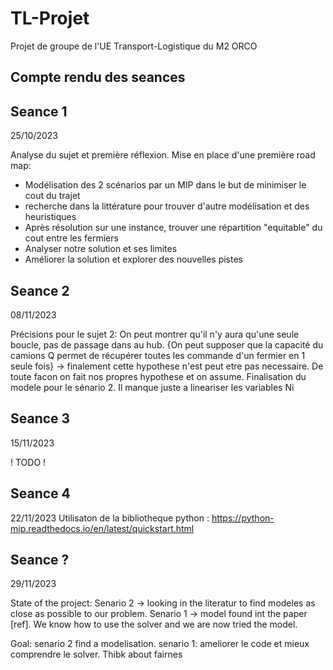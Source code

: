 # TL-Projet
Projet de groupe de l'UE Transport-Logistique du M2 ORCO

## Compte rendu des seances
## Seance 1
25/10/2023

Analyse du sujet et première réflexion.
Mise en place d'une première road map:
- Modélisation des 2 scénarios par un MIP dans le but de minimiser le cout du trajet
- recherche dans la littérature pour trouver d'autre modélisation et des heuristiques 
- Après résolution sur une instance, trouver une répartition "equitable" du cout entre les fermiers
- Analyser notre solution et ses limites
- Améliorer la solution et explorer des nouvelles pistes

## Seance 2
08/11/2023

Précisions pour le sujet 2:
On peut montrer qu'il n'y aura qu'une seule boucle, pas de passage dans au hub.
{On peut supposer que la capacité du camions Q permet de récupérer toutes les commande d'un fermier en 1 seule fois} -> finalement cette hypothese n'est peut etre pas necessaire.
De toute facon on fait nos propres hypothese et on assume.
Finalisation du modele pour le sénario 2. Il manque juste a lineariser les variables Ni

## Seance 3
15/11/2023

! TODO !

## Seance 4
22/11/2023
Utilisaton de la bibliotheque python : https://python-mip.readthedocs.io/en/latest/quickstart.html

## Seance ?
29/11/2023

State of the project:
Senario 2 -> looking in the literatur to find modeles as close as possible to our problem.
Senario 1 -> model found int the paper [ref]. We know how to use the solver and we are now tried the model.

Goal: senario 2 find a modelisation. senario 1: ameliorer le code et mieux comprendre le solver. Thibk about fairnes
